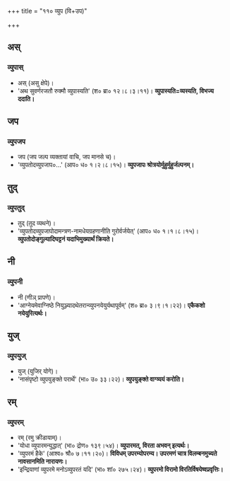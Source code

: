 +++
title = "११० व्युप (वि+उप)"

+++

## अस्
### व्युपास्
- अस् (असु क्षेपे)।
- 'अथ सुवर्णरजतौ रुक्मौ व्युपास्यति' (श० ब्रा० १२।८।३।११)। **व्युपास्यति=व्यस्यति, विभज्य ददाति।**

## जप
### व्युपजप
- जप (जप जल्प व्यक्तायां वाचि, जप मानसे च)।
- 'व्युपतोदव्युपजाप०…' (आप० ध० १।२।८।१५)। **व्युपजापः श्रोत्रयोर्मुहुर्मुहुर्जल्पनम्।**

## तुद्
### व्युपतुद्
- तुद् (तुद व्यथने)।
- 'व्युपतोदव्युपजापोदामन्त्रण-नामधेयग्रहणानीति गुरोर्वर्जयेत्' (आप० ध० १।१।८।१५)। **व्युपतोदोङ्गुल्यादिघट्टनं यदाभिमुख्यार्थं क्रियते।**

## नी
### व्युपनी
- नी (णीञ् प्रापणे)।
- 'आग्नेयमेवाग्निष्ठे नियुञ्ज्यादथेतरान्व्युपनयेयुर्यथापूर्वम्' (श० ब्रा० ३।९।१।२२)। **एकैकशो नयेयुरित्यर्थः।**

## युज्
### व्युपयुज्
- युज् (युजिर् योगे)।
- 'नासंपृष्टो व्युपयुङ्क्ते परार्थे' (भा० उ० ३३।२२)। **व्युपयुङ्क्ते वाग्व्ययं करोति।**

## रम्
### व्युपरम्
- रम् (रमु क्रीडायाम्)।
- 'योधा व्युपारमन्युद्धात्' (भा० द्रोण० १३९।५४)। **व्युपारमत्, विरता अभवन् इत्यर्थः।**
- 'व्युपरमं हैके' (आश्व० श्रौ० ७।११।२०)। **विविधम् उपरम्योपरम्य। उपरमणं चात्र विलम्बनमुच्यते नावसानमिति नारायणः।**
- 'इन्द्रियाणां व्युपरमे मनोऽव्युपरतं यदि' (भा० शां० २७५।२४)। **व्युपरमो विरामो विरतिर्विषयेष्वप्रवृत्तिः।**
